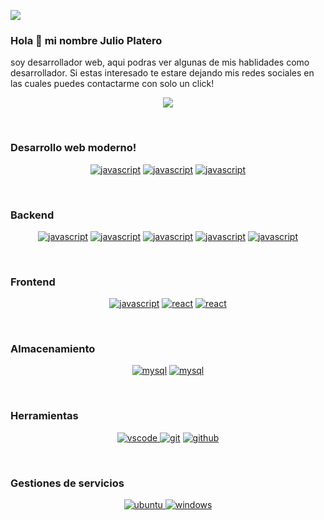 <a><img src="https://www.veracode.com/sites/default/files/2020-12/products-hero-developer-enablement.jpg"></a>
### Hola 👋 mi nombre Julio Platero  
soy desarrollador web, aqui  podras ver algunas de mis hablidades como desarrollador.
Si estas interesado te estare dejando mis redes sociales en las cuales puedes contactarme con solo un click!
<p align="center">
    <a href="https://www.instagram.com/platero_julio/"><img src="https://img.shields.io/badge/instagram-F244DD.svg?style=for-the-badge&logo=instagram&logoColor=F244DD&labelColor=ffffff"></a> 
</p><br>

### Desarrollo web moderno!
<p align="center">
<a href="https://github.com/priyanshumay"><img src="https://img.shields.io/badge/HTML-FF7F0D.svg?style=for-the-badge&logo=html5&logoColor=FF7F0D&labelColor=ffffff" alt="javascript"></a>
<a href="https://github.com/priyanshumay"><img src="https://img.shields.io/badge/CSS-FB0DFF.svg?style=for-the-badge&logo=css3&logoColor=FB0DFF&labelColor=ffffff" alt="javascript"></a>
<a href="https://github.com/priyanshumay"><img src="https://img.shields.io/badge/JS-f5f542.svg?style=for-the-badge&logo=javascript&logoColor=f5f542&labelColor=ffffff" alt="javascript"></a>
</p><br>

### Backend
<p align="center">
<a href="https://github.com/priyanshumay"><img src="https://img.shields.io/badge/PHP-6566ba.svg?style=for-the-badge&logo=php&logoColor=6566ba&labelColor=ffffff" alt="javascript"></a>
<a href="https://github.com/priyanshumay"><img src="https://img.shields.io/badge/node-01872C.svg?style=for-the-badge&logo=nodedotjs&logoColor=01872C&labelColor=ffffff" alt="javascript"></a>
<a href="https://github.com/priyanshumay"><img src="https://img.shields.io/badge/Java-FA2929.svg?style=for-the-badge&logo=java&logoColor=FA2929&labelColor=ffffff" alt="javascript"></a>
<a href="https://github.com/priyanshumay"><img src="https://img.shields.io/badge/Hibernate-AFB097.svg?style=for-the-badge&logo=hibernate&logoColor=677A9A&labelColor=ffffff" alt="javascript"></a>
<a href="https://github.com/priyanshumay"><img src="https://img.shields.io/badge/C%20sharp-4B1BFF.svg?style=for-the-badge&logo=csharp&logoColor=4B1BFF&labelColor=ffffff" alt="javascript"></a>
</p><br>

### Frontend
<p align="center">
<a href="https://github.com/priyanshumay"><img src="https://img.shields.io/badge/bootstrap-8A6DF7.svg?style=for-the-badge&logo=bootstrap&logoColor=8A6DF7&labelColor=ffffff" alt="javascript"></a>
<a href="https://github.com/priyanshumay"><img src="https://img.shields.io/badge/react-61DAFB.svg?style=for-the-badge&logo=react&logoColor=61DAFB&labelColor=ffffff" alt="react"></a>
<a href="https://github.com/priyanshumay"><img src="https://img.shields.io/badge/vue-42E97C.svg?style=for-the-badge&logo=vuedotjs&logoColor=success&labelColor=ffffff" alt="react"></a>
</p><br>

### Almacenamiento
<p align="center">
<a href="https://github.com/priyanshumay"><img src="https://img.shields.io/badge/mysql-3aabe8.svg?style=for-the-badge&logo=mysql&logoColor=3aabe8&labelColor=ffffff" alt="mysql"></a>
<a href="https://github.com/priyanshumay"><img src="https://img.shields.io/badge/SQL%20server-000000.svg?style=for-the-badge&logo=microsoftsqlserver&logoColor=FF2210&labelColor=ffffff" alt="mysql"></a>
</p><br>

### Herramientas
<p align="center">
<a href="https://github.com/priyanshumay">
<img src="https://img.shields.io/badge/vscode-blue.svg?style=for-the-badge&logo=visual-studio-code&labelColor=ffffff&logoColor=blue" alt="vscode">
<a href="https://github.com/priyanshumay"><img src="https://img.shields.io/badge/git-F05032.svg?style=for-the-badge&logo=git&logoColor=F05032&labelColor=ffffff" alt="git"></a>
<a href="https://github.com/priyanshumay"><img src="https://img.shields.io/badge/github-black.svg?style=for-the-badge&logo=github&logoColor=black&labelColor=ffffff" alt="github"></a>
</p><br>

### Gestiones de servicios
<p align="center">
<a href="https://github.com/priyanshumay">
<img src="https://img.shields.io/badge/Linux-000000.svg?style=for-the-badge&logo=linux&logoColor=000000&labelColor=ffffff" alt="ubuntu">
</a> 
<a href="https://github.com/priyanshumay"><img src="https://img.shields.io/badge/windows-3795fa.svg?style=for-the-badge&logo=windows&logoColor=3795fa&labelColor=ffffff" alt="windows"></a>
</p><br>
